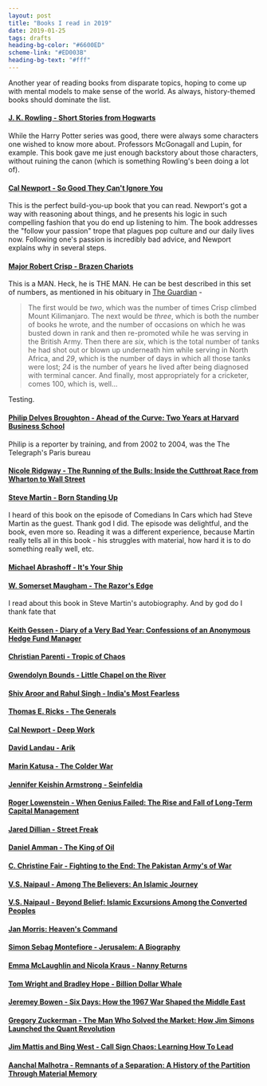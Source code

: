 ```yaml
---
layout: post
title: "Books I read in 2019"
date: 2019-01-25 
tags: drafts
heading-bg-color: "#6600ED"
scheme-link: "#ED003B"
heading-bg-text: "#fff"
---
```

Another year of reading books from disparate topics, hoping to come up with mental models to make sense of the world. As always, history-themed books should dominate the list.
#### [J. K. Rowling - Short Stories from Hogwarts](https://www.amazon.in/Hogwarts-Hardship-Dangerous-Pottermore-Presents-ebook/dp/B01JLXETNK)
While the Harry Potter series was good, there were always some characters one wished to know more about. Professors McGonagall and Lupin, for example. This book gave me just enough backstory about those characters, without ruining the canon (which is something Rowling's been doing a lot of).


#### [Cal Newport - So Good They Can't Ignore You](https://www.amazon.in/Good-They-Cant-Ignore-You/dp/0349415862)
This is the perfect build-you-up book that you can read. Newport's got a way with reasoning about things, and he presents his logic in such compelling fashion that you do end up listening to him. 
The book addresses the "follow your passion" trope that plagues pop culture and our daily lives now. Following one's passion is incredibly bad advice, and Newport explains why in several steps. 


#### [Major Robert Crisp - Brazen Chariots](https://www.amazon.com/Brazen-Chariots-Robert-Crisp/dp/055324163X/ref=tmm_mmp_swatch_0?_encoding=UTF8&qid=&sr=)  
This is a MAN. Heck, he is THE MAN. He can be best described in this set of numbers, as mentioned in his obituary in [The Guardian](https://www.theguardian.com/sport/2013/mar/05/the-spin-bob-crisp-amazing-life) - 
> The first would be *two*, which was the number of times Crisp climbed Mount Kilimanjaro. The next would be *three*, which is both the number of books he wrote, and the number of occasions on which he was busted down in rank and then re-promoted while he was serving in the British Army. Then there are *six*, which is the total number of tanks he had shot out or blown up underneath him while serving in North Africa, and *29*, which is the number of days in which all those tanks were lost; *24* is the number of years he lived after being diagnosed with terminal cancer. And finally, most appropriately for a cricketer, comes 100, which is, well...  
 
Testing.


#### [Philip Delves Broughton - Ahead of the Curve: Two Years at Harvard Business School](https://smile.amazon.com/Ahead-Curve-Harvard-Business-School/dp/014311543X)
Philip is a reporter by training, and from 2002 to 2004, was the The Telegraph's Paris bureau 

#### [Nicole Ridgway - The Running of the Bulls: Inside the Cutthroat Race from Wharton to Wall Street ]()

#### [Steve Martin - Born Standing Up]()
I heard of this book on the episode of Comedians In Cars which had Steve Martin as the guest. Thank god I did. The episode was delightful, and the book, even more so. Reading it was a different experience, because Martin really tells all in this book - his struggles with material, how hard it is to do something really well, etc.


#### [Michael Abrashoff - It's Your Ship]()

#### [W. Somerset Maugham - The Razor's Edge]()  
I read about this book in Steve Martin's autobiography. And by god do I thank fate that 

#### [Keith Gessen - Diary of a Very Bad Year: Confessions of an Anonymous Hedge Fund Manager]()

#### [Christian Parenti - Tropic of Chaos]()

#### [Gwendolyn Bounds - Little Chapel on the River]()

#### [Shiv Aroor and Rahul Singh - India's Most Fearless]()

#### [Thomas E. Ricks - The Generals]()

#### [Cal Newport - Deep Work]()

#### [David Landau - Arik]()

#### [Marin Katusa - The Colder War]()

#### [Jennifer Keishin Armstrong - Seinfeldia]()

#### [Roger Lowenstein - When Genius Failed: The Rise and Fall of Long-Term Capital Management]()

#### [Jared Dillian - Street Freak]()

#### [Daniel Amman - The King of Oil]()

#### [C. Christine Fair - Fighting to the End: The Pakistan Army's of War]()

#### [V.S. Naipaul - Among The Believers: An Islamic Journey]()

#### [V.S. Naipaul - Beyond Belief: Islamic Excursions Among the Converted Peoples]()

#### [Jan Morris: Heaven's Command]()

#### [Simon Sebag Montefiore - Jerusalem: A Biography]()

#### [Emma McLaughlin and Nicola Kraus - Nanny Returns]()

#### [Tom Wright and Bradley Hope - Billion Dollar Whale]()

#### [Jeremey Bowen - Six Days: How the 1967 War Shaped the Middle East]()

#### [Gregory Zuckerman - The Man Who Solved the Market: How Jim Simons Launched the Quant Revolution]()

#### [Jim Mattis and Bing West - Call Sign Chaos: Learning How To Lead]()

#### [Aanchal Malhotra - Remnants of a Separation: A History of the Partition Through Material Memory]()
